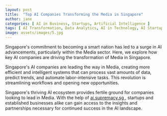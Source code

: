 ```yaml
---
layout: post
title:  "Top AI Companies Transforming the Media in Singapore"
author: jane
categories: [ AI in Business, Startups, Artificial Intelligence ]
tags: [ AI Transformation, Data Analytics, AI in Technology, AI Startups, Industry Disruption ]
image: assets/images/5.jpg
---
```


Singapore's commitment to becoming a smart nation has led to a surge in AI advancements, particularly within the Media sector. Here, we explore how key AI companies are driving the transformation of Media in Singapore.

Singapore's AI companies are leading the way in Media, creating more efficient and intelligent systems that can process vast amounts of data, predict trends, and automate labor-intensive tasks. This revolution is streamlining workflows and opening new opportunities.

Singapore's thriving AI ecosystem provides fertile ground for companies looking to lead in Media. With the help of <a href="https://ai.supremacy.sg" target="_blank"> ai.supremacy.sg </a>, startups and established businesses alike can gain access to the insights and partnerships necessary for continued success in the AI landscape.
